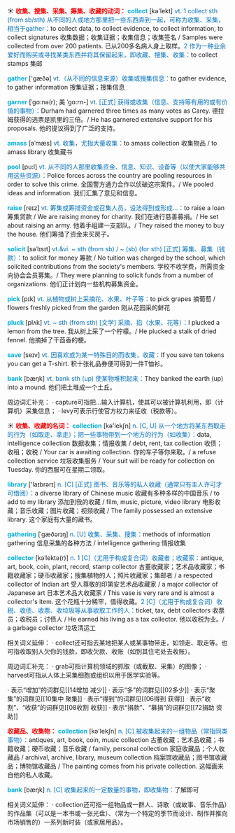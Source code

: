 ☀ <font color="red">**收集、搜集、采集、筹集、收藏的动词：**</font>
<font color="sky blue">**collect**</font> [kə'lekt] 
<font color="#0070c0">vt. 1 collect sth (from sb/sth) 从不同的人或地方那里把一些东西弄到一起，可称为收集、采集，相当于gather：</font>to collect data, to collect evidence, to collect information, to collect signatures 收集数据；收集证据；收集信息；收集签名 / Samples were collected from over 200 patients. 已从200多名病人身上取样。<font color="#0070c0">2 作为一种业余爱好而购买或寻找某类东西并将其保留起来，即收藏、搜集、收集：</font>to collect stamps 集邮

<font color="sky blue">**gather**</font> ['ɡæðə] 
<font color="#0070c0">vt.（从不同的信息来源）收集或搜集信息：</font>to gather evidence, to gather information 搜集证据；搜集信息
           
<font color="sky blue">**garner**</font> [ˈgɑ:nə(r); 美 ˈgɑ:rn-]
<font color="#0070c0">vt. [正式] 获得或收集（信息、支持等有用的或有价值的事物）：</font>Durham had garnered three times as many votes as Carey. 德拉姆获得的选票是凯里的三倍。/ He has garnered extensive support for his proposals. 他的提议得到了广泛的支持。
           
<font color="sky blue">**amass**</font> [əˈmæs]
<font color="#0070c0">vt. 收集，尤指大量收集：</font>to amass collection 收集物品 / to amass library 收集藏书

<font color="sky blue">**pool**</font> [pu:l] 
<font color="#0070c0">vt. 从不同的人那里收集资金、信息、知识、设备等（以使大家能够共用这些资源）：</font>Police forces across the country are pooling resources in order to solve this crime. 全国警方通力合作以侦破这宗案件。/ We pooled ideas and information. 我们汇集了意见和信息。

<font color="sky blue">**raise**</font> [reɪz] 
<font color="#0070c0">vt. 筹集或筹措资金或召集人员，设法得到或形成…：</font>to raise a loan 筹集贷款 / We are raising money for charity. 我们在进行慈善募捐。/ He set about raising an army. 他着手组建一支部队。/ They raised the money to buy the house. 他们筹措了资金来买房子。
           
<font color="sky blue">**solicit**</font> [səˈlɪsɪt]
<font color="#0070c0">vt.&vi. ~ sth (from sb) / ~ (sb) (for sth) [正式] 筹集、募集（钱款）：</font>to solicit for money 筹款 / No tuition was charged by the school, which solicited contributions from the society's members. 学校不收学费，所需资金向协会会员募集。/ They were planning to solicit funds from a number of organizations. 他们正计划向一些机构募集资金。

<font color="sky blue">**pick**</font> [pɪk] 
<font color="#0070c0">vt. 从植物或树上采摘花、水果、叶子等：</font>to pick grapes 摘葡萄 / flowers freshly picked from the garden 刚从花园采的鲜花
           
<font color="sky blue">**pluck**</font> [plʌk]
<font color="#0070c0">vt. ~ sth (from sth) [文学] 采摘、掐（水果、花等）：</font>I plucked a lemon from the tree. 我从树上采了一个柠檬。/ He plucked a stalk of dried fennel. 他摘掉了干茴香的梗。

<font color="sky blue">**save**</font> [seɪv] 
<font color="#0070c0">vt. 因喜欢或为某一特殊目的而收集，收藏：</font>If you save ten tokens you can get a T-shirt. 积十张礼品券便可得到一件T恤衫。

<font color="sky blue">**bank**</font> [bæŋk] 
<font color="#0070c0">vt. bank sth (up) 使某物堆积起来：</font>They banked the earth (up) into a mound. 他们把土堆成一个土丘。

周边词汇补充：
· capture可指把…输入计算机，使其可以被计算机利用，即（计算机）采集信息；
· levy可表示行使官方权力来征收（税款等）。
           
☀ <font color="red">**收集、收藏的名词：**</font>
<font color="sky blue">**collection**</font> [kə'lekʃn] 
<font color="#0070c0">n. [C, U] 从一个地方将某东西取走的行为（如取走、拿走）；把一些事物带到一个地方的行为（如收集）：</font>data, intelligence collection 数据收集；情报收集 / debt, rent, tax collection 收债；收租；收税 / Your car is awaiting collection. 你的车子等你来取。/ a refuse collection service 垃圾收集服务 / Your suit will be ready for collection on Tuesday. 你的西服可在星期二领取。

<font color="sky blue">**library**</font> ['laɪbrərɪ] 
<font color="#0070c0">n. [C] [正式] 图书、音乐等的私人收藏（通常只有主人许可才可借阅）：</font>a diverse library of Chinese music 收藏有多种多样的中国音乐 / to add to my library 添加到我的收藏 / film, music, picture, video library 电影收藏；音乐收藏；图片收藏；视频收藏 / The family possessed an extensive library. 这个家庭有大量的藏书。
           
<font color="sky blue">**gathering**</font> [ˈgæðərɪŋ]
<font color="#0070c0">n. [U] 收集、采集、搜集：</font>methods of information gathering 信息采集的各种方法 / intelligence gathering 情报收集
            
<font color="sky blue">**collector**</font> [kəˈlektə(r)]
<font color="#0070c0">n. 1 [C]（尤用于构成复合词）收藏者；收藏家：</font>antique, art, book, coin, plant, record, stamp collector 古董收藏家；艺术品收藏家；书籍收藏家；硬币收藏家；搜集植物的人；照片收藏家；集邮者 / a respected collector of Indian art 受人尊敬的印第安艺术品收藏家 / a major collector of Japanese art 日本艺术品大收藏家 / This vase is very rare and is almost a collector's item. 这个花瓶十分稀罕，值得收藏。<font color="#0070c0">2 [C]（尤用于构成复合词）收税、收债、收票、收垃圾等从事收取工作的人：</font>ticket, tax, debt collectors 收票员；收税员；讨债人 / He earned his living as a tax collector. 他以收税为业。/ a garbage collector 垃圾清运工

相关词义延伸：
· collect还可指去某地把某人或某事物带走，如领走、取走等。也可指收取别人欠你的钱款，即收欠款、收账（如到其住宅处去收账）。

周边词汇补充：
· grab可指计算机领域的抓取（或截取、采集）的图像；
· harvest可指从人体上采集细胞或组织以用于医学实验等。

· 表示“增加”的词群见[[14增加 减少]]
· 表示“多”的词群见[[02多少]]
· 表示“聚集”的词群见[[10集中 聚集]]
· 表示“得到”的词群见[[06得到 获得]]
· 表示“收割”、“收获”的词群见[[08收割 收获]]
· 表示“捐款”、“募捐”的词群见[[72捐助 资助]]

<font color="red">**收藏品、收集物：**</font>
<font color="sky blue">**collection**</font> [kə'lekʃn] 
<font color="#0070c0">n. [C] 被收集起来的一组物品（常指同类事物）：</font>antiques, art, book, coin, music collection 古董收藏；艺术品收藏；书籍收藏；硬币收藏；音乐收藏 / family, personal collection 家庭收藏品；个人收藏品 / archival, archive, library, museum collection 档案馆收藏品；图书馆收藏品；博物馆收藏品 / The painting comes from his private collection. 这幅画来自他的私人收藏。

<font color="sky blue">**bank**</font> [bæŋk] 
<font color="#0070c0">n. [C] 收集起来的一定数量的事物，即收集物：</font>了解即可

相关词义延伸：
· collection还可指一组物品或一群人、诗歌（或故事、音乐作品）的作品集（可以是一本书或一张光盘）、（常为一个特定的季节而设计、制作并推向市场销售的）一系列新时装（或家居用品）。

